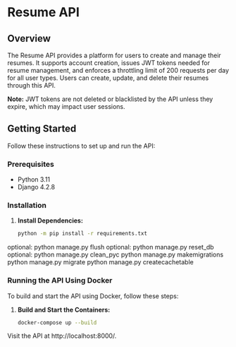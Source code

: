 # Resume API

## Overview

The Resume API provides a platform for users to create and manage their resumes. It supports account creation, issues JWT tokens needed for resume management, and enforces a throttling limit of 200 requests per day for all user types. Users can create, update, and delete their resumes through this API.

**Note:** JWT tokens are not deleted or blacklisted by the API unless they expire, which may impact user sessions.

## Getting Started

Follow these instructions to set up and run the API:

### Prerequisites

- Python 3.11
- Django 4.2.8

### Installation

1. **Install Dependencies:**

   ```bash
   python -m pip install -r requirements.txt
   ```

optional: python manage.py flush
optional: python manage.py reset_db
optional: python manage.py clean_pyc
python manage.py makemigrations
python manage.py migrate
python manage.py createcachetable


### Running the API Using Docker

To build and start the API using Docker, follow these steps:

1. **Build and Start the Containers:**

   ```bash
   docker-compose up --build
   ```

Visit the API at http://localhost:8000/.